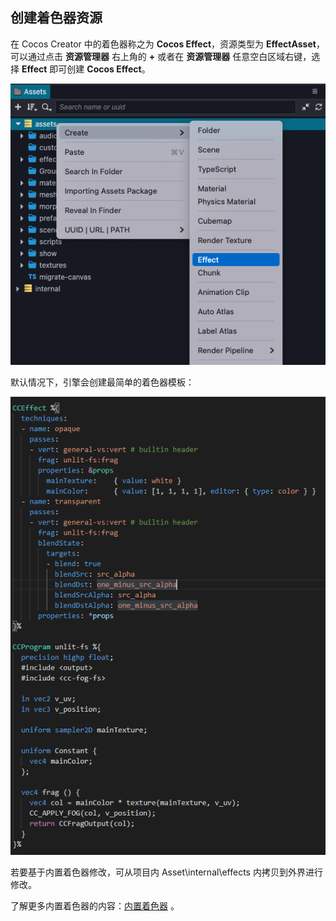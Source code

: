 ## 创建着色器资源

在 Cocos Creator 中的着色器称之为 **Cocos Effect**，资源类型为 **EffectAsset**，可以通过点击 **资源管理器** 右上角的 **+** 或者在 **资源管理器** 任意空白区域右键，选择 **Effect** 即可创建 **Cocos Effect**。

![create-effect](img/create-effect.png)

默认情况下，引擎会创建最简单的着色器模板：

![默认着色器模板](img/default-effect.png)

若要基于内置着色器修改，可从项目内 Asset\internal\effects 内拷贝到外界进行修改。

了解更多内置着色器的内容：[内置着色器](effect-buildin.md) 。


